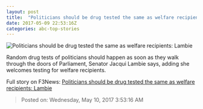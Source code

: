 ```yaml
---
layout: post
title:  "Politicians should be drug tested the same as welfare recipients: Lambie"
date: 2017-05-09 22:53:16Z
categories: abc-top-stories
---
```


![Politicians should be drug tested the same as welfare recipients: Lambie](http://www.abc.net.au/cm/rimage/389760-1x1-large.jpg?v=7)

Random drug tests of politicians should happen as soon as they walk through the doors of Parliament, Senator Jacqui Lambie says, adding she welcomes testing for welfare recipients.


Full story on F3News: [Politicians should be drug tested the same as welfare recipients: Lambie](http://www.f3nws.com/n/XjCZxH)

> Posted on: Wednesday, May 10, 2017 3:53:16 AM
